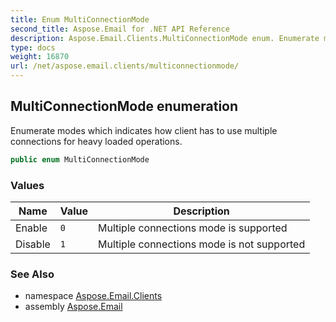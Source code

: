 ```yaml
---
title: Enum MultiConnectionMode
second_title: Aspose.Email for .NET API Reference
description: Aspose.Email.Clients.MultiConnectionMode enum. Enumerate modes which indicates how client has to use multiple connections for heavy loaded operations
type: docs
weight: 16870
url: /net/aspose.email.clients/multiconnectionmode/
---
```

## MultiConnectionMode enumeration

Enumerate modes which indicates how client has to use multiple connections for heavy loaded operations.

```csharp
public enum MultiConnectionMode
```

### Values

| Name | Value | Description |
| --- | --- | --- |
| Enable | `0` | Multiple connections mode is supported |
| Disable | `1` | Multiple connections mode is not supported |

### See Also

* namespace [Aspose.Email.Clients](../../aspose.email.clients/)
* assembly [Aspose.Email](../../)


